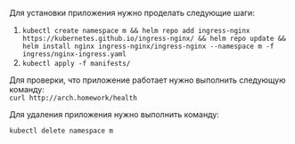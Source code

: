 Для установки приложения нужно проделать следующие шаги: <br/>
1. ```kubectl create namespace m && helm repo add ingress-nginx https://kubernetes.github.io/ingress-nginx/ && helm repo update && helm install nginx ingress-nginx/ingress-nginx --namespace m -f ingress/nginx-ingress.yaml```
2. ```kubectl apply -f manifests/ ```

Для проверки, что приложение работает нужно выполнить следующую команду: <br/>
```curl http://arch.homework/health```

Для удаления приложения нужно выполнить команду: <br/>

```kubectl delete namespace m```